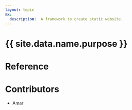```yaml
---
layout: topic
mx:
  description:  A framework to create static website.
---
```




# {{ site.data.name.purpose }}

# Reference

# Contributors
- Amar